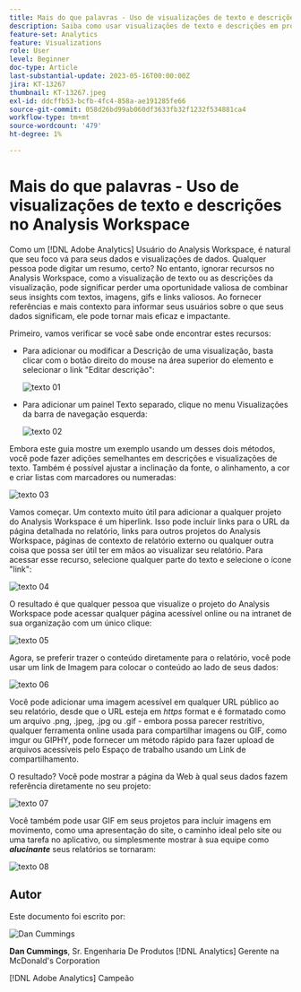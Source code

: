 ```yaml
---
title: Mais do que palavras - Uso de visualizações de texto e descrições no Analysis Workspace
description: Saiba como usar visualizações de texto e descrições em projetos para criar uma Analysis Workspace mais elegante para os usuários finais.
feature-set: Analytics
feature: Visualizations
role: User
level: Beginner
doc-type: Article
last-substantial-update: 2023-05-16T00:00:00Z
jira: KT-13267
thumbnail: KT-13267.jpeg
exl-id: ddcffb53-bcfb-4fc4-858a-ae191285fe66
source-git-commit: 058d26bd99ab060df3633fb32f1232f534881ca4
workflow-type: tm+mt
source-wordcount: '479'
ht-degree: 1%

---
```


# Mais do que palavras - Uso de visualizações de texto e descrições no Analysis Workspace

Como um [!DNL Adobe Analytics] Usuário do Analysis Workspace, é natural que seu foco vá para seus dados e visualizações de dados. Qualquer pessoa pode digitar um resumo, certo? No entanto, ignorar recursos no Analysis Workspace, como a visualização de texto ou as descrições da visualização, pode significar perder uma oportunidade valiosa de combinar seus insights com textos, imagens, gifs e links valiosos. Ao fornecer referências e mais contexto para informar seus usuários sobre o que seus dados significam, ele pode tornar mais eficaz e impactante.

Primeiro, vamos verificar se você sabe onde encontrar estes recursos:

- Para adicionar ou modificar a Descrição de uma visualização, basta clicar com o botão direito do mouse na área superior do elemento e selecionar o link &quot;Editar descrição&quot;:

  ![texto 01](assets/t01.png)


- Para adicionar um painel Texto separado, clique no menu Visualizações da barra de navegação esquerda:

  ![texto 02](assets/t02.png)

Embora este guia mostre um exemplo usando um desses dois métodos, você pode fazer adições semelhantes em descrições e visualizações de texto. Também é possível ajustar a inclinação da fonte, o alinhamento, a cor e criar listas com marcadores ou numeradas:

![texto 03](assets/t03.png)

Vamos começar. Um contexto muito útil para adicionar a qualquer projeto do Analysis Workspace é um hiperlink. Isso pode incluir links para o URL da página detalhada no relatório, links para outros projetos do Analysis Workspace, páginas de contexto de relatório externo ou qualquer outra coisa que possa ser útil ter em mãos ao visualizar seu relatório. Para acessar esse recurso, selecione qualquer parte do texto e selecione o ícone &quot;link&quot;:

![texto 04](assets/t04.png)

O resultado é que qualquer pessoa que visualize o projeto do Analysis Workspace pode acessar qualquer página acessível online ou na intranet de sua organização com um único clique:

![texto 05](assets/t05.png)

Agora, se preferir trazer o conteúdo diretamente para o relatório, você pode usar um link de Imagem para colocar o conteúdo ao lado de seus dados:

![texto 06](assets/t06.png)

Você pode adicionar uma imagem acessível em qualquer URL público ao seu relatório, desde que o URL esteja em *https* format e é formatado como um arquivo .png, .jpeg, .jpg ou .gif - embora possa parecer restritivo, qualquer ferramenta online usada para compartilhar imagens ou GIF, como imgur ou GIPHY, pode fornecer um método rápido para fazer upload de arquivos acessíveis pelo Espaço de trabalho usando um Link de compartilhamento.

O resultado? Você pode mostrar a página da Web à qual seus dados fazem referência diretamente no seu projeto:

![texto 07](assets/t07.png)

Você também pode usar GIF em seus projetos para incluir imagens em movimento, como uma apresentação do site, o caminho ideal pelo site ou uma tarefa no aplicativo, ou simplesmente mostrar à sua equipe como ***alucinante*** seus relatórios se tornaram:

![texto 08](assets/t08.png)

## Autor

Este documento foi escrito por:

![Dan Cummings](assets/text09.png)

**Dan Cummings**, Sr. Engenharia De Produtos [!DNL Analytics] Gerente na McDonald&#39;s Corporation

[!DNL Adobe Analytics] Campeão
